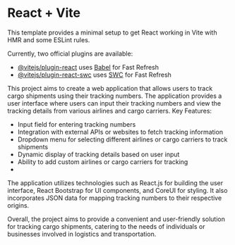# React + Vite

This template provides a minimal setup to get React working in Vite with HMR and some ESLint rules.

Currently, two official plugins are available:

- [@vitejs/plugin-react](https://github.com/vitejs/vite-plugin-react/blob/main/packages/plugin-react/README.md) uses [Babel](https://babeljs.io/) for Fast Refresh
- [@vitejs/plugin-react-swc](https://github.com/vitejs/vite-plugin-react-swc) uses [SWC](https://swc.rs/) for Fast Refresh


This project aims to create a web application that allows users to track cargo shipments using their tracking numbers. The application provides a user interface where users can input their tracking numbers and view the tracking details from various airlines and cargo carriers.
Key Features:

* Input field for entering tracking numbers
* Integration with external APIs or websites to fetch tracking information
* Dropdown menu for selecting different airlines or cargo carriers to track shipments
* Dynamic display of tracking details based on user input
* Ability to add custom airlines or cargo carriers for tracking
* 
The application utilizes technologies such as React.js for building the user interface, React Bootstrap for UI components, and CoreUI for styling. It also incorporates JSON data for mapping tracking numbers to their respective origins.

Overall, the project aims to provide a convenient and user-friendly solution for tracking cargo shipments, catering to the needs of individuals or businesses involved in logistics and transportation.
